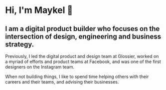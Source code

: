 # Hi, I'm Maykel 👋

## I am a digital product builder who focuses on the intersection of design, engineering and business strategy.

Previously, I led the digital product and design team at Glossier, worked on a myriad of efforts and product teams at Facebook, and was one of the first designers on the Instagram team.

When not building things, I like to spend time helping others with their careers and their teams, and advising their businesses.

<!--
**miekd/miekd** is a ✨ _special_ ✨ repository because its `README.md` (this file) appears on your GitHub profile.

Here are some ideas to get you started:

- 🔭 I’m currently working on ...
- 🌱 I’m currently learning ...
- 👯 I’m looking to collaborate on ...
- 🤔 I’m looking for help with ...
- 💬 Ask me about ...
- 📫 How to reach me: ...
- 😄 Pronouns: ...
- ⚡ Fun fact: ...
-->
